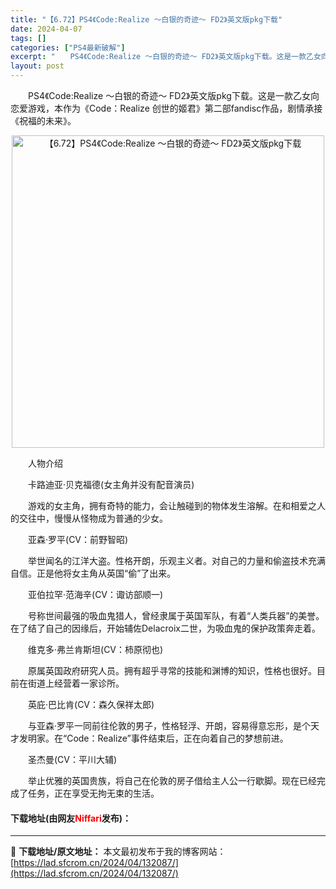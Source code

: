 ```yaml
---
title: "【6.72】PS4《Code:Realize ～白银的奇迹～ FD2》英文版pkg下载"
date: 2024-04-07
tags: []
categories: ["PS4最新破解"]
excerpt: "　　PS4《Code:Realize ～白银的奇迹～ FD2》英文版pkg下载。这是一款乙女向恋爱游戏，本作为《Code：Realize 创世的姬君》第二部fandisc作品，剧情承接《祝福的未来》。 　　人物介绍 　　卡路迪亚&middot;贝克福德(女主角并没有配音演员) 　　游戏的女主角，拥有&hellip;"
layout: post
---
```


 <p>　　PS4《Code:Realize ～白银的奇迹～ FD2》英文版pkg下载。这是一款乙女向恋爱游戏，本作为《Code：Realize 创世的姬君》第二部fandisc作品，剧情承接《祝福的未来》。</p> <p align="center"><img align="" border="0" src="https://lad.sfcrom.cn/wp-content/uploads/2024/04/20240407_66127b61eacd0.jpg" width="500" alt="【6.72】PS4《Code:Realize ～白银的奇迹～ FD2》英文版pkg下载" /></p> <p>　　人物介绍</p> <p>　　卡路迪亚&middot;贝克福德(女主角并没有配音演员)</p> <p>　　游戏的女主角，拥有奇特的能力，会让触碰到的物体发生溶解。在和相爱之人的交往中，慢慢从怪物成为普通的少女。</p> <p>　　亚森&middot;罗平(CV：前野智昭)</p> <p>　　举世闻名的江洋大盗。性格开朗，乐观主义者。对自己的力量和偷盗技术充满自信。正是他将女主角从英国&ldquo;偷&rdquo;了出来。</p> <p>　　亚伯拉罕&middot;范海辛(CV：诹访部顺一)</p> <p>　　号称世间最强的吸血鬼猎人，曾经隶属于英国军队，有着&ldquo;人类兵器&rdquo;的美誉。在了结了自己的因缘后，开始辅佐Delacroix二世，为吸血鬼的保护政策奔走着。</p> <p>　　维克多&middot;弗兰肯斯坦(CV：柿原彻也)</p> <p>　　原属英国政府研究人员。拥有超乎寻常的技能和渊博的知识，性格也很好。目前在街道上经营着一家诊所。</p> <p>　　英庇&middot;巴比肯(CV：森久保祥太郎)</p> <p>　　与亚森&middot;罗平一同前往伦敦的男子，性格轻浮、开朗，容易得意忘形，是个天才发明家。在&ldquo;Code：Realize&rdquo;事件结束后，正在向着自己的梦想前进。</p> <p>　　圣杰曼(CV：平川大辅)</p> <p>　　举止优雅的英国贵族，将自己在伦敦的房子借给主人公一行歇脚。现在已经完成了任务，正在享受无拘无束的生活。</p> <p><h4>下载地址(由网友<font color="red">Niffari</font>发布)：</h4></p> 

---
📖 **下载地址/原文地址：** 本文最初发布于我的博客网站：[https://lad.sfcrom.cn/2024/04/132087/](https://lad.sfcrom.cn/2024/04/132087/)
